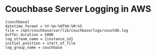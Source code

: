 # Couchbase Server Logging in AWS
```
[couchbase]
datetime_format = %Y-%m-%dT%H:%M:%S
file = /opt/couchbase/var/lib/couchbase/logs/couchdb.log
buffer_duration = 5000
log_stream_name = {instance_id}
initial_position = start_of_file
log_group_name = couchbase
```
